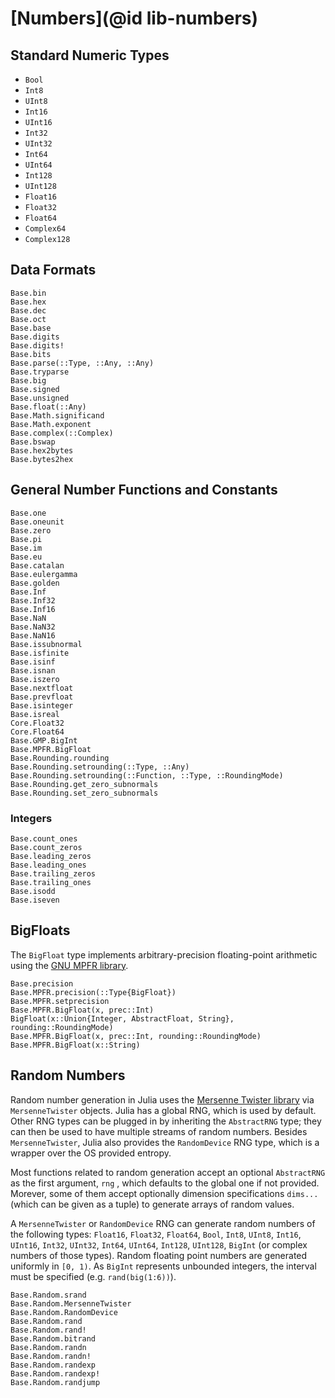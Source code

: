 # [Numbers](@id lib-numbers)

## Standard Numeric Types

  * `Bool`
  * `Int8`
  * `UInt8`
  * `Int16`
  * `UInt16`
  * `Int32`
  * `UInt32`
  * `Int64`
  * `UInt64`
  * `Int128`
  * `UInt128`
  * `Float16`
  * `Float32`
  * `Float64`
  * `Complex64`
  * `Complex128`

## Data Formats

```@docs
Base.bin
Base.hex
Base.dec
Base.oct
Base.base
Base.digits
Base.digits!
Base.bits
Base.parse(::Type, ::Any, ::Any)
Base.tryparse
Base.big
Base.signed
Base.unsigned
Base.float(::Any)
Base.Math.significand
Base.Math.exponent
Base.complex(::Complex)
Base.bswap
Base.hex2bytes
Base.bytes2hex
```

## General Number Functions and Constants

```@docs
Base.one
Base.oneunit
Base.zero
Base.pi
Base.im
Base.eu
Base.catalan
Base.eulergamma
Base.golden
Base.Inf
Base.Inf32
Base.Inf16
Base.NaN
Base.NaN32
Base.NaN16
Base.issubnormal
Base.isfinite
Base.isinf
Base.isnan
Base.iszero
Base.nextfloat
Base.prevfloat
Base.isinteger
Base.isreal
Core.Float32
Core.Float64
Base.GMP.BigInt
Base.MPFR.BigFloat
Base.Rounding.rounding
Base.Rounding.setrounding(::Type, ::Any)
Base.Rounding.setrounding(::Function, ::Type, ::RoundingMode)
Base.Rounding.get_zero_subnormals
Base.Rounding.set_zero_subnormals
```

### Integers

```@docs
Base.count_ones
Base.count_zeros
Base.leading_zeros
Base.leading_ones
Base.trailing_zeros
Base.trailing_ones
Base.isodd
Base.iseven
```

## BigFloats

The `BigFloat` type implements arbitrary-precision floating-point arithmetic using the [GNU MPFR library](http://www.mpfr.org/).

```@docs
Base.precision
Base.MPFR.precision(::Type{BigFloat})
Base.MPFR.setprecision
Base.MPFR.BigFloat(x, prec::Int)
BigFloat(x::Union{Integer, AbstractFloat, String}, rounding::RoundingMode)
Base.MPFR.BigFloat(x, prec::Int, rounding::RoundingMode)
Base.MPFR.BigFloat(x::String)
```

## Random Numbers

Random number generation in Julia uses the [Mersenne Twister library](http://www.math.sci.hiroshima-u.ac.jp/~m-mat/MT/SFMT/#dSFMT)
via `MersenneTwister` objects. Julia has a global RNG, which is used by default. Other RNG types
can be plugged in by inheriting the `AbstractRNG` type; they can then be used to have multiple
streams of random numbers. Besides `MersenneTwister`, Julia also provides the `RandomDevice` RNG
type, which is a wrapper over the OS provided entropy.

Most functions related to random generation accept an optional `AbstractRNG` as the first argument,
`rng` , which defaults to the global one if not provided. Morever, some of them accept optionally
dimension specifications `dims...` (which can be given as a tuple) to generate arrays of random
values.

A `MersenneTwister` or `RandomDevice` RNG can generate random numbers of the following types:
`Float16`, `Float32`, `Float64`, `Bool`, `Int8`, `UInt8`, `Int16`, `UInt16`, `Int32`, `UInt32`,
`Int64`, `UInt64`, `Int128`, `UInt128`, `BigInt` (or complex numbers of those types). Random floating
point numbers are generated uniformly in ``[0, 1)``. As `BigInt` represents unbounded integers,
the interval must be specified (e.g. `rand(big(1:6))`).

```@docs
Base.Random.srand
Base.Random.MersenneTwister
Base.Random.RandomDevice
Base.Random.rand
Base.Random.rand!
Base.Random.bitrand
Base.Random.randn
Base.Random.randn!
Base.Random.randexp
Base.Random.randexp!
Base.Random.randjump
```

